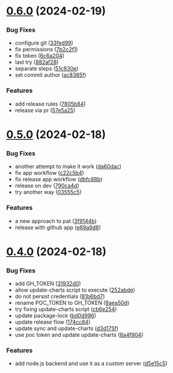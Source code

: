 # [0.6.0](https://github.com/niyowski/poc-semantic-release/compare/v0.5.0...v0.6.0) (2024-02-19)


### Bug Fixes

* configure git ([33fed99](https://github.com/niyowski/poc-semantic-release/commit/33fed99a1d3b21edcc0933bc7214fad98ca95581))
* fix permissions ([7b2c2f1](https://github.com/niyowski/poc-semantic-release/commit/7b2c2f10ddef642067cf5ce8339bf85220378b18))
* fix token ([6c6a204](https://github.com/niyowski/poc-semantic-release/commit/6c6a2044ed6000451ae99f98feb2fa206c8be3b9))
* last try ([882af28](https://github.com/niyowski/poc-semantic-release/commit/882af28d3d0e685342db7693d3cdef84fcab5422))
* separate steps ([51c830e](https://github.com/niyowski/poc-semantic-release/commit/51c830ef45a642028f879a77b5780234f2549c7c))
* set commit author ([ac8385f](https://github.com/niyowski/poc-semantic-release/commit/ac8385f190ea9a97ed3a6b2b5c7bf119e5a682bd))


### Features

* add release rules ([7805b84](https://github.com/niyowski/poc-semantic-release/commit/7805b84c2481f268d7c826dffb6b932bac1ad7f3))
* release via pr ([57e5a25](https://github.com/niyowski/poc-semantic-release/commit/57e5a25f9d5ba7f32cf6c174a7efa506bc64dcc8))

# [0.5.0](https://github.com/niyowski/poc-semantic-release/compare/v0.4.0...v0.5.0) (2024-02-18)


### Bug Fixes

* another attempt to make it work ([da60dac](https://github.com/niyowski/poc-semantic-release/commit/da60dac9a4b655986dbc16613b156ce2b0a66243))
* fix app workflow ([c22c5b4](https://github.com/niyowski/poc-semantic-release/commit/c22c5b408750769631ed130f1c67a78f788019df))
* fix release app workflow ([dbfc88b](https://github.com/niyowski/poc-semantic-release/commit/dbfc88b3a3e8df4298cb82ad251316aa5f2ef240))
* release on dev ([790ca4d](https://github.com/niyowski/poc-semantic-release/commit/790ca4df77b6a44f7f36cf3241808e1bde1ed78b))
* try another way ([03555c5](https://github.com/niyowski/poc-semantic-release/commit/03555c52c80b06fdbe875d26a9ebd82bc3f4c98f))


### Features

* a new approach to pat ([3f9144b](https://github.com/niyowski/poc-semantic-release/commit/3f9144b10739be71781ad1b2780c001faa795ee9))
* release with github app ([e69a9d8](https://github.com/niyowski/poc-semantic-release/commit/e69a9d8732d1473efc0a1dc5eb8a6321da114802))

# [0.4.0](https://github.com/niyowski/poc-semantic-release/compare/v0.3.0...v0.4.0) (2024-02-18)


### Bug Fixes

* add GH_TOKEN ([31932d0](https://github.com/niyowski/poc-semantic-release/commit/31932d05737efce1cee3aecb5fea928d1b371990))
* allow update-charts script to execute ([252abde](https://github.com/niyowski/poc-semantic-release/commit/252abdec687981651ccb4810e57f978baad9a923))
* do not persist credentials ([81b6bd7](https://github.com/niyowski/poc-semantic-release/commit/81b6bd724c29659520dc43171689644dba46ed99))
* rename POC_TOKEN to GH_TOKEN ([8aea50d](https://github.com/niyowski/poc-semantic-release/commit/8aea50de630687332135e89aab7f323bf79540ab))
* try fixing update-charts script ([cb6e254](https://github.com/niyowski/poc-semantic-release/commit/cb6e254c3a8dbec305a069959c7e9755b1563070))
* update package-lock ([bd0d996](https://github.com/niyowski/poc-semantic-release/commit/bd0d996c7081e5c5746f5ed8244ca208530f1f71))
* update release flow ([174cc84](https://github.com/niyowski/poc-semantic-release/commit/174cc8471d0bf5d9fb311676d6f6717cdc3cb408))
* update sync and update-charts ([d3d175f](https://github.com/niyowski/poc-semantic-release/commit/d3d175f4a5d87925e9d850ec68d29a88e8c0dbba))
* use poc token and update update-charts ([8a4f904](https://github.com/niyowski/poc-semantic-release/commit/8a4f9044f6e06e32f1e6963fad6aeeab8bd8c515))


### Features

* add node.js backend and use it as a custom server ([d5e15c5](https://github.com/niyowski/poc-semantic-release/commit/d5e15c5f53e3510d9fc0fc984aebe13966cef907))
